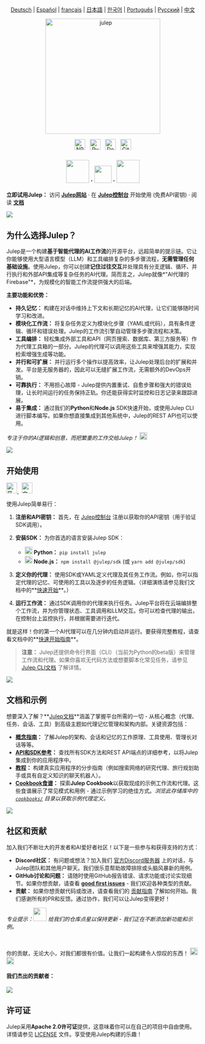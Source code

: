 <sup><div align="center">
  <!-- Keep these links. Translations will automatically update with the README. -->
  [Deutsch](https://www.readme-i18n.com/julep-ai/julep?lang=de) | 
  [Español](https://www.readme-i18n.com/julep-ai/julep?lang=es) | 
  [français](https://www.readme-i18n.com/julep-ai/julep?lang=fr) | 
  [日本語](https://www.readme-i18n.com/julep-ai/julep?lang=ja) | 
  [한국어](https://www.readme-i18n.com/julep-ai/julep?lang=ko) | 
  [Português](https://www.readme-i18n.com/julep-ai/julep?lang=pt) | 
  [Русский](https://www.readme-i18n.com/julep-ai/julep?lang=ru) | 
  [中文](https://www.readme-i18n.com/julep-ai/julep?lang=zh)
</div></sup>

<div align="center" id="top">
<img src="https://socialify.git.ci/julep-ai/julep/image?description=1&descriptionEditable=Serverless%20AI%20Workflows%20for%20Data%20%26%20ML%20Teams&font=Source%20Code%20Pro&logo=https%3A%2F%2Fraw.githubusercontent.com%2Fjulep-ai%2Fjulep%2Fdev%2F.github%2Fjulep-logo.svg&owner=1&forks=1&pattern=Solid&stargazers=1&theme=Auto" alt="julep" height=300 />

<br>
  <p>
   <a href="https://www.npmjs.com/package/@julep/sdk"><img src="https://img.shields.io/npm/v/%40julep%2Fsdk?style=social&amp;logo=npm&amp;link=https%3A%2F%2Fwww.npmjs.com%2Fpackage%2F%40julep%2Fsdk" alt="NPM Version" height="28"></a>
    <span>&nbsp;</span>
    <a href="https://pypi.org/project/julep"><img src="https://img.shields.io/pypi/v/julep?style=social&amp;logo=python&amp;label=PyPI&amp;link=https%3A%2F%2Fpypi.org%2Fproject%2Fjulep" alt="PyPI - Version" height="28"></a>
    <span>&nbsp;</span>
    <a href="https://hub.docker.com/u/julepai"><img src="https://img.shields.io/docker/v/julepai/agents-api?sort=semver&amp;style=social&amp;logo=docker&amp;link=https%3A%2F%2Fhub.docker.com%2Fu%2Fjulepai" alt="Docker Image Version" height="28"></a>
    <span>&nbsp;</span>
    <a href="https://choosealicense.com/licenses/apache/"><img src="https://img.shields.io/github/license/julep-ai/julep" alt="GitHub License" height="28"></a>
  </p>
  
  <h3 align="center">
    <a href="https://discord.com/invite/JTSBGRZrzj" rel="dofollow"><img src="https://user-images.githubusercontent.com/74038190/235294015-47144047-25ab-417c-af1b-6746820a20ff.gif" width="60"></a>
    ·
    <a href="https://x.com/julep_ai" rel="dofollow"><img src="https://raw.githubusercontent.com/gist/IgnaceMaes/744cd9cf41ec6acf46fc8f4e9f370f86/raw/d16658c2945d30c8a953b35cb17dd7085111b46c/x-logo.svg" width="45"></a>
    ·
    <a href="https://www.linkedin.com/company/julep-ai" rel="dofollow"><img src="https://user-images.githubusercontent.com/74038190/235294012-0a55e343-37ad-4b0f-924f-c8431d9d2483.gif" width="60"></a>

  </h3>
  
  <!-- <h3>
    <a href="https://discord.com/invite/JTSBGRZrzj" rel="dofollow">Discord</a>
    ·
    <a href="https://x.com/julep_ai" rel="dofollow">𝕏</a>
    ·
    <a href="https://www.linkedin.com/company/julep-ai" rel="dofollow">LinkedIn</a>
  </h3> -->
</div>

**立即试用Julep：** 访问 **[Julep网站](https://julep.ai)** · 在 **[Julep控制台](https://dashboard.julep.ai)** 开始使用 (免费API密钥) · 阅读 **[文档](https://docs.julep.ai/introduction/julep)**

<img src="https://private-user-images.githubusercontent.com/112978092/456212419-e8e13991-c0fe-46f7-a1db-5969da909dda.gif?jwt=eyJhbGciOiJIUzI1NiIsInR5cCI6IkpXVCJ9.eyJpc3MiOiJnaXRodWIuY29tIiwiYXVkIjoicmF3LmdpdGh1YnVzZXJjb250ZW50LmNvbSIsImtleSI6ImtleTUiLCJleHAiOjE3NTAxOTUwNzcsIm5iZiI6MTc1MDE5NDc3NywicGF0aCI6Ii8xMTI5NzgwOTIvNDU2MjEyNDE5LWU4ZTEzOTkxLWMwZmUtNDZmNy1hMWRiLTU5NjlkYTkwOWRkYS5naWY_WC1BbXotQWxnb3JpdGhtPUFXUzQtSE1BQy1TSEEyNTYmWC1BbXotQ3JlZGVudGlhbD1BS0lBVkNPRFlMU0E1M1BRSzRaQSUyRjIwMjUwNjE3JTJGdXMtZWFzdC0xJTJGczMlMkZhd3M0X3JlcXVlc3QmWC1BbXotRGF0ZT0yMDI1MDYxN1QyMTEyNTdaJlgtQW16LUV4cGlyZXM9MzAwJlgtQW16LVNpZ25hdHVyZT0wOTYzMWEwNDBlNzkwYzc2NDg4OTFmNzUwMjljZDQ5Y2JiZWIzMjMxOGM4MDc3N2I3YTlhNDlkYjY0OWY2YmIyJlgtQW16LVNpZ25lZEhlYWRlcnM9aG9zdCJ9.EmG9Ba0fnv-EF2FtkbnY0uVmRJROynLtTg2W9wzGuu4">

## 为什么选择Julep？

Julep是一个构建**基于智能代理的AI工作流**的开源平台，远超简单的提示链。它让你能够使用大型语言模型（LLM）和工具编排复杂的多步骤流程，**无需管理任何基础设施**。使用Julep，你可以创建**记住过往交互**并处理具有分支逻辑、循环、并行执行和外部API集成等复杂任务的AI代理。简而言之，Julep就像*"AI代理的Firebase"*，为规模化的智能工作流提供强大的后端。

**主要功能和优势：**

* **持久记忆：** 构建在对话中维持上下文和长期记忆的AI代理，让它们能够随时间学习和改进。
* **模块化工作流：** 将复杂任务定义为模块化步骤（YAML或代码），具有条件逻辑、循环和错误处理。Julep的工作流引擎自动管理多步骤流程和决策。
* **工具编排：** 轻松集成外部工具和API（网页搜索、数据库、第三方服务等）作为代理工具箱的一部分。Julep的代理可以调用这些工具来增强其能力，实现检索增强生成等功能。
* **并行和可扩展：** 并行运行多个操作以提高效率，让Julep处理后台的扩展和并发。平台是无服务器的，因此可以无缝扩展工作流，无需额外的DevOps开销。
* **可靠执行：** 不用担心故障 - Julep提供内置重试、自愈步骤和强大的错误处理，让长时间运行的任务保持正轨。你还能获得实时监控和日志记录来跟踪进展。
* **易于集成：** 通过我们的**Python**和**Node.js** SDK快速开始，或使用Julep CLI进行脚本编写。如果你想直接集成到其他系统中，Julep的REST API也可以使用。

*专注于你的AI逻辑和创意，而把繁重的工作交给Julep！* <img src="https://github.com/Anmol-Baranwal/Cool-GIFs-For-GitHub/assets/74038190/2c0eef4b-7b75-42bd-9722-4bea97a2d532" width="20">

<img src="https://private-user-images.githubusercontent.com/112978092/456212419-e8e13991-c0fe-46f7-a1db-5969da909dda.gif?jwt=eyJhbGciOiJIUzI1NiIsInR5cCI6IkpXVCJ9.eyJpc3MiOiJnaXRodWIuY29tIiwiYXVkIjoicmF3LmdpdGh1YnVzZXJjb250ZW50LmNvbSIsImtleSI6ImtleTUiLCJleHAiOjE3NTAxOTUwNzcsIm5iZiI6MTc1MDE5NDc3NywicGF0aCI6Ii8xMTI5NzgwOTIvNDU2MjEyNDE5LWU4ZTEzOTkxLWMwZmUtNDZmNy1hMWRiLTU5NjlkYTkwOWRkYS5naWY_WC1BbXotQWxnb3JpdGhtPUFXUzQtSE1BQy1TSEEyNTYmWC1BbXotQ3JlZGVudGlhbD1BS0lBVkNPRFlMU0E1M1BRSzRaQSUyRjIwMjUwNjE3JTJGdXMtZWFzdC0xJTJGczMlMkZhd3M0X3JlcXVlc3QmWC1BbXotRGF0ZT0yMDI1MDYxN1QyMTEyNTdaJlgtQW16LUV4cGlyZXM9MzAwJlgtQW16LVNpZ25hdHVyZT0wOTYzMWEwNDBlNzkwYzc2NDg4OTFmNzUwMjljZDQ5Y2JiZWIzMjMxOGM4MDc3N2I3YTlhNDlkYjY0OWY2YmIyJlgtQW16LVNpZ25lZEhlYWRlcnM9aG9zdCJ9.EmG9Ba0fnv-EF2FtkbnY0uVmRJROynLtTg2W9wzGuu4">

## 开始使用
<p>
    <a href="https://dashboard.julep.ai">
      <img src="https://img.shields.io/badge/Get_API_Key-FF5733?style=logo=data:image/svg+xml;base64,PHN2ZyB4bWxucz0iaHR0cDovL3d3dy53My5vcmcvMjAwMC9zdmciIHZpZXdCb3g9IjAgMCAyNCAyNCIgZmlsbD0id2hpdGUiPjxwYXRoIGQ9Ik0xMiAxTDMgNXYxNGw5IDQgOS00VjVsLTktNHptMCAyLjh2MTYuNEw1IDE2LjJWNi44bDctMy4yem0yIDguMmwtMi0yLTIgMiAyIDIgMi0yeiIvPjwvc3ZnPg==" alt="获取API密钥" height="28">
    </a>
    <span>&nbsp;</span>
    <a href="https://docs.julep.ai">
      <img src="https://img.shields.io/badge/Documentation-4B32C3?style=logo=gitbook&logoColor=white" alt="文档" height="28">
    </a>
  </p>
使用Julep简单易行：

1. **注册和API密钥：** 首先，在 [Julep控制台](https://dashboard.julep.ai) 注册以获取你的API密钥（用于验证SDK调用）。
2. **安装SDK：** 为你首选的语言安装Julep SDK：

   * <img src="https://user-images.githubusercontent.com/74038190/212257472-08e52665-c503-4bd9-aa20-f5a4dae769b5.gif" width="20"> **Python：** `pip install julep`
   * <img src="https://user-images.githubusercontent.com/74038190/212257454-16e3712e-945a-4ca2-b238-408ad0bf87e6.gif" width="20"> **Node.js：** `npm install @julep/sdk` (或 `yarn add @julep/sdk`)
3. **定义你的代理：** 使用SDK或YAML定义代理及其任务工作流。例如，你可以指定代理的记忆、可使用的工具以及逐步的任务逻辑。（详细演练请参见我们文档中的**[快速开始](https://docs.julep.ai/introduction/quick-start)**。）
4. **运行工作流：** 通过SDK调用你的代理来执行任务。Julep平台将在云端编排整个工作流，并为你管理状态、工具调用和LLM交互。你可以检查代理的输出，在控制台上监控执行，并根据需要进行迭代。

就是这样！你的第一个AI代理可以在几分钟内启动并运行。要获得完整教程，请查看文档中的**[快速开始指南](https://docs.julep.ai/introduction/quick-start)**。

> **注意：** Julep还提供命令行界面（CLI）（当前为Python的beta版）来管理工作流和代理。如果你喜欢无代码方法或想要脚本化常见任务，请参见 [Julep CLI文档](https://docs.julep.ai/responses/quickstart#cli-installation) 了解详情。

<img src="https://private-user-images.githubusercontent.com/112978092/456212419-e8e13991-c0fe-46f7-a1db-5969da909dda.gif?jwt=eyJhbGciOiJIUzI1NiIsInR5cCI6IkpXVCJ9.eyJpc3MiOiJnaXRodWIuY29tIiwiYXVkIjoicmF3LmdpdGh1YnVzZXJjb250ZW50LmNvbSIsImtleSI6ImtleTUiLCJleHAiOjE3NTAxOTUwNzcsIm5iZiI6MTc1MDE5NDc3NywicGF0aCI6Ii8xMTI5NzgwOTIvNDU2MjEyNDE5LWU4ZTEzOTkxLWMwZmUtNDZmNy1hMWRiLTU5NjlkYTkwOWRkYS5naWY_WC1BbXotQWxnb3JpdGhtPUFXUzQtSE1BQy1TSEEyNTYmWC1BbXotQ3JlZGVudGlhbD1BS0lBVkNPRFlMU0E1M1BRSzRaQSUyRjIwMjUwNjE3JTJGdXMtZWFzdC0xJTJGczMlMkZhd3M0X3JlcXVlc3QmWC1BbXotRGF0ZT0yMDI1MDYxN1QyMTEyNTdaJlgtQW16LUV4cGlyZXM9MzAwJlgtQW16LVNpZ25hdHVyZT0wOTYzMWEwNDBlNzkwYzc2NDg4OTFmNzUwMjljZDQ5Y2JiZWIzMjMxOGM4MDc3N2I3YTlhNDlkYjY0OWY2YmIyJlgtQW16LVNpZ25lZEhlYWRlcnM9aG9zdCJ9.EmG9Ba0fnv-EF2FtkbnY0uVmRJROynLtTg2W9wzGuu4">

## 文档和示例


想要深入了解？**[Julep文档](https://docs.julep.ai)**涵盖了掌握平台所需的一切 - 从核心概念（代理、任务、会话、工具）到高级主题如代理记忆管理和架构内部。关键资源包括：

* **[概念指南](https://docs.julep.ai/concepts/)：** 了解Julep的架构、会话和记忆的工作原理、工具使用、管理长对话等等。
* **[API和SDK参考](https://docs.julep.ai/api-reference/)：** 查找所有SDK方法和REST API端点的详细参考，以将Julep集成到你的应用程序中。
* **[教程](https://docs.julep.ai/tutorials/)：** 构建真实应用程序的分步指南（例如搜索网络的研究代理、旅行规划助手或具有自定义知识的聊天机器人）。
* **[Cookbook食谱](https://github.com/julep-ai/julep/tree/dev/cookbooks)：** 探索**Julep Cookbook**以获取现成的示例工作流和代理。这些食谱展示了常见模式和用例 - 通过示例学习的绝佳方式。*浏览此存储库中的 [`cookbooks/`](https://github.com/julep-ai/julep/tree/dev/cookbooks) 目录以获取示例代理定义。*

<img src="https://private-user-images.githubusercontent.com/112978092/456212419-e8e13991-c0fe-46f7-a1db-5969da909dda.gif?jwt=eyJhbGciOiJIUzI1NiIsInR5cCI6IkpXVCJ9.eyJpc3MiOiJnaXRodWIuY29tIiwiYXVkIjoicmF3LmdpdGh1YnVzZXJjb250ZW50LmNvbSIsImtleSI6ImtleTUiLCJleHAiOjE3NTAxOTUwNzcsIm5iZiI6MTc1MDE5NDc3NywicGF0aCI6Ii8xMTI5NzgwOTIvNDU2MjEyNDE5LWU4ZTEzOTkxLWMwZmUtNDZmNy1hMWRiLTU5NjlkYTkwOWRkYS5naWY_WC1BbXotQWxnb3JpdGhtPUFXUzQtSE1BQy1TSEEyNTYmWC1BbXotQ3JlZGVudGlhbD1BS0lBVkNPRFlMU0E1M1BRSzRaQSUyRjIwMjUwNjE3JTJGdXMtZWFzdC0xJTJGczMlMkZhd3M0X3JlcXVlc3QmWC1BbXotRGF0ZT0yMDI1MDYxN1QyMTEyNTdaJlgtQW16LUV4cGlyZXM9MzAwJlgtQW16LVNpZ25hdHVyZT0wOTYzMWEwNDBlNzkwYzc2NDg4OTFmNzUwMjljZDQ5Y2JiZWIzMjMxOGM4MDc3N2I3YTlhNDlkYjY0OWY2YmIyJlgtQW16LVNpZ25lZEhlYWRlcnM9aG9zdCJ9.EmG9Ba0fnv-EF2FtkbnY0uVmRJROynLtTg2W9wzGuu4">

## 社区和贡献

加入我们不断壮大的开发者和AI爱好者社区！以下是一些参与和获得支持的方式：

* **Discord社区：** 有问题或想法？加入我们 [官方Discord服务器](https://discord.gg/7H5peSN9QP) 上的对话，与Julep团队和其他用户聊天。我们很乐意帮助故障排除或头脑风暴新的用例。
* **GitHub讨论和问题：** 请随时使用GitHub报告错误、请求功能或讨论实现细节。如果你想贡献，请查看 [**good first issues**](https://github.com/julep-ai/julep/issues?q=is%3Aissue+is%3Aopen+label%3A%22good+first+issue%22) - 我们欢迎各种类型的贡献。
* **贡献：** 如果你想贡献代码或改进，请查看我们的 [贡献指南](CONTRIBUTING.md) 了解如何开始。我们感谢所有的PR和反馈。通过协作，我们可以让Julep变得更好！

*专业提示：<img src="https://github.com/Anmol-Baranwal/Cool-GIFs-For-GitHub/assets/74038190/e379a33a-b428-4385-b44f-3da16e7bac9f" width="35"> 给我们的仓库点星以保持更新 - 我们正在不断添加新功能和示例。*    

<br/>

你的贡献，无论大小，对我们都很有价值。让我们一起构建令人惊叹的东西！    <img src="https://github.com/Anmol-Baranwal/Cool-GIFs-For-GitHub/assets/74038190/2c0eef4b-7b75-42bd-9722-4bea97a2d532" width="20">
 <img src="https://user-images.githubusercontent.com/74038190/216125640-2783ebd5-e63e-4ed1-b491-627a40b24850.png" width="20">

<h4>我们杰出的贡献者：</h4>

<a href="https://github.com/julep-ai/julep/graphs/contributors">
  <img src="https://contrib.rocks/image?repo=julep-ai/julep" />
</a>

<br/>

## 许可证

Julep采用**Apache 2.0许可证**提供，这意味着你可以在自己的项目中自由使用。详情请参见 [LICENSE](LICENSE) 文件。享受使用Julep构建的乐趣！